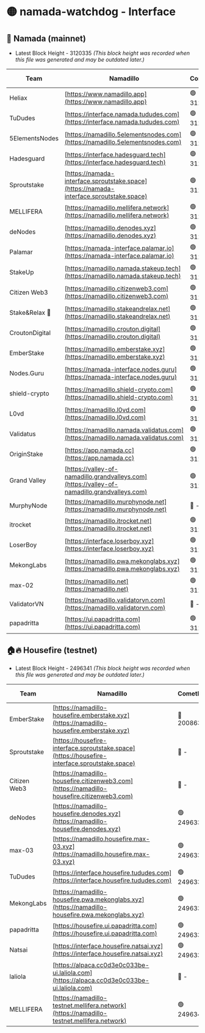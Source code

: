 # 🟡 namada-watchdog - Interface

## 🚀 Namada (mainnet)
- Latest Block Height - 3120335 *(This block height was recorded when this file was generated and may be outdated later.)*

| Team | Namadillo | CometBFT | Indexer | MASP Indexer |
|-|-|-|-|-|
| Heliax | [https://www.namadillo.app](https://www.namadillo.app) | 🟢 3120317 | 🟢 3120317 | 🟢 3120317 |
| TuDudes | [https://interface.namada.tududes.com](https://interface.namada.tududes.com) | 🟢 3120317 | 🟢 3120317 | 🟢 3120317 |
| 5ElementsNodes | [https://namadillo.5elementsnodes.com](https://namadillo.5elementsnodes.com) | 🟢 3120317 | 🟢 3120317 | 🟢 3120317 |
| Hadesguard | [https://interface.hadesguard.tech](https://interface.hadesguard.tech) | 🟢 3120318 | 🟢 3120318 | 🟢 3120317 |
| Sproutstake | [https://namada-interface.sproutstake.space](https://namada-interface.sproutstake.space) | 🟢 3120319 | 🟢 3120319 | 🟢 3120319 |
| MELLIFERA | [https://namadillo.mellifera.network](https://namadillo.mellifera.network) | 🟢 3120320 | 🟢 3120320 | 🟢 3120320 |
| deNodes | [https://namadillo.denodes.xyz](https://namadillo.denodes.xyz) | 🟢 3120321 | 🟢 3120320 | 🟢 3120320 |
| Palamar | [https://namada-interface.palamar.io](https://namada-interface.palamar.io) | 🟢 3120321 | 🟢 3120321 | 🟢 3120321 |
| StakeUp | [https://namadillo.namada.stakeup.tech](https://namadillo.namada.stakeup.tech) | 🟢 3120322 | 🟢 3120322 | 🟢 3120322 |
| Citizen Web3 | [https://namadillo.citizenweb3.com](https://namadillo.citizenweb3.com) | 🟢 3120323 | 🟢 3120322 | 🟢 3120322 |
| Stake&Relax 🦥 | [https://namadillo.stakeandrelax.net](https://namadillo.stakeandrelax.net) | 🟢 3120323 | 🟢 3120323 | 🟢 3120323 |
| CroutonDigital | [https://namadillo.crouton.digital](https://namadillo.crouton.digital) | 🟢 3120324 | 🟢 3120324 | 🟢 3120324 |
| EmberStake | [https://namadillo.emberstake.xyz](https://namadillo.emberstake.xyz) | 🟢 3120325 | 🟢 3120324 | 🟢 3120324 |
| Nodes.Guru | [https://namada-interface.nodes.guru](https://namada-interface.nodes.guru) | 🟢 3120325 | 🟢 3120325 | 🟢 3120325 |
| shield-crypto | [https://namadillo.shield-crypto.com](https://namadillo.shield-crypto.com) | 🟢 3120326 | 🟢 3120325 | 🟢 3120326 |
| L0vd | [https://namadillo.l0vd.com](https://namadillo.l0vd.com) | 🟢 3120327 | 🟢 3120327 | 🟢 3120327 |
| Validatus | [https://namadillo.namada.validatus.com](https://namadillo.namada.validatus.com) | 🟢 3120328 | 🟢 3120328 | 🟢 3120328 |
| OriginStake | [https://app.namada.cc](https://app.namada.cc) | 🟢 3120328 | 🟢 3120328 | 🟢 3120328 |
| Grand Valley | [https://valley-of-namadillo.grandvalleys.com](https://valley-of-namadillo.grandvalleys.com) | 🟢 3120329 | 🟢 3120328 | 🟢 3120329 |
| MurphyNode | [https://namadillo.murphynode.net](https://namadillo.murphynode.net) | 🔴 - | 🔴 - | 🔴 - |
| itrocket | [https://namadillo.itrocket.net](https://namadillo.itrocket.net) | 🟢 3120331 | 🟢 3120331 | 🟢 3120331 |
| LoserBoy | [https://interface.loserboy.xyz](https://interface.loserboy.xyz) | 🟢 3120332 | 🟢 3120331 | 🟢 3120331 |
| MekongLabs | [https://namadillo.pwa.mekonglabs.xyz](https://namadillo.pwa.mekonglabs.xyz) | 🟢 3120332 | 🟢 3120332 | 🟢 3120332 |
| max-02 | [https://namadillo.net](https://namadillo.net) | 🟢 3120333 | 🟢 3120333 | 🟢 3120333 |
| ValidatorVN | [https://namadillo.validatorvn.com](https://namadillo.validatorvn.com) | 🔴 - | 🔴 - | 🔴 - |
| papadritta | [https://ui.papadritta.com](https://ui.papadritta.com) | 🟢 3120335 | 🟢 3120335 | 🟢 3120336 |

## 🏠🔥 Housefire (testnet)
- Latest Block Height - 2496341 *(This block height was recorded when this file was generated and may be outdated later.)*

| Team | Namadillo | CometBFT | Indexer | MASP Indexer |
|-|-|-|-|-|
| EmberStake | [https://namadillo-housefire.emberstake.xyz](https://namadillo-housefire.emberstake.xyz) | 🔴 2008636 | 🔴 - | 🔴 - |
| Sproutstake | [https://housefire-interface.sproutstake.space](https://housefire-interface.sproutstake.space) | 🔴 - | 🔴 - | 🔴 - |
| Citizen Web3 | [https://namadillo-housefire.citizenweb3.com](https://namadillo-housefire.citizenweb3.com) | 🔴 - | 🔴 - | 🔴 - |
| deNodes | [https://namadillo-housefire.denodes.xyz](https://namadillo-housefire.denodes.xyz) | 🟢 2496336 | 🟢 2496336 | 🟢 2496336 |
| max-03 | [https://namadillo.housefire.max-03.xyz](https://namadillo.housefire.max-03.xyz) | 🟢 2496337 | 🟢 2496337 | 🔴 2495304 |
| TuDudes | [https://interface.housefire.tududes.com](https://interface.housefire.tududes.com) | 🟢 2496337 | 🟢 2496337 | 🟢 2496337 |
| MekongLabs | [https://namadillo-housefire.pwa.mekonglabs.xyz](https://namadillo-housefire.pwa.mekonglabs.xyz) | 🟢 2496338 | 🟢 2496338 | 🟢 2496338 |
| papadritta | [https://housefire.ui.papadritta.com](https://housefire.ui.papadritta.com) | 🟢 2496338 | 🟢 2496338 | 🟢 2496338 |
| Natsai | [https://interface.housefire.natsai.xyz](https://interface.housefire.natsai.xyz) | 🟢 2496339 | 🟢 2496339 | 🟢 2496339 |
| laliola | [https://alpaca.cc0d3e0c033be-ui.laliola.com](https://alpaca.cc0d3e0c033be-ui.laliola.com) | 🔴 - | 🔴 - | 🔴 - |
| MELLIFERA | [https://namadillo-testnet.mellifera.network](https://namadillo-testnet.mellifera.network) | 🟢 2496341 | 🟢 2496341 | 🟢 2496341 |

